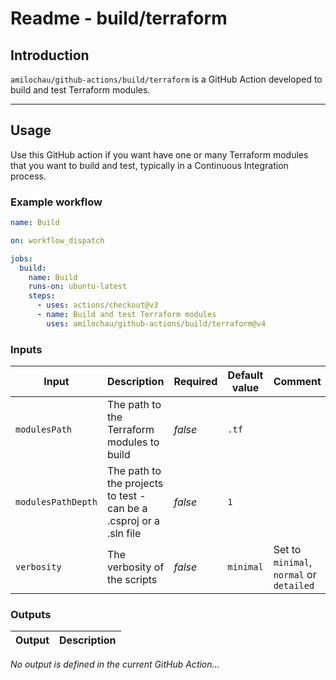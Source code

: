 # Readme - build/terraform

## Introduction

`amilochau/github-actions/build/terraform` is a GitHub Action developed to build and test Terraform modules.

---

## Usage

Use this GitHub action if you want have one or many Terraform modules that you want to build and test, typically in a Continuous Integration process.

### Example workflow

```yaml
name: Build

on: workflow_dispatch

jobs:
  build:
    name: Build
    runs-on: ubuntu-latest
    steps:
      - uses: actions/checkout@v3
      - name: Build and test Terraform modules
        uses: amilochau/github-actions/build/terraform@v4
```

### Inputs

| Input | Description | Required | Default value | Comment |
| ----- | ----------- | -------- | ------------- | ------- |
| `modulesPath` | The path to the Terraform modules to build | *false* | `.tf` |
| `modulesPathDepth` | The path to the projects to test - can be a .csproj or a .sln file | *false* | `1` |
| `verbosity` | The verbosity of the scripts | *false* | `minimal` | Set to `minimal`, `normal` or `detailed` |

### Outputs

| Output | Description |
| ------ | ----------- |

*No output is defined in the current GitHub Action...*
